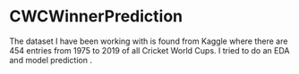 # CWCWinnerPrediction
The dataset I have been working with is found from Kaggle where there are 454 entries from 1975 to 2019 of all Cricket World Cups. I tried to do an EDA and model prediction .
